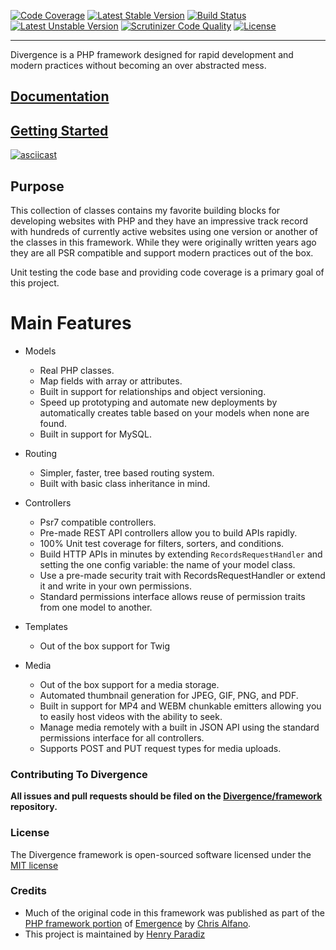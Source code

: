 [![Code Coverage](https://scrutinizer-ci.com/g/Divergence/framework/badges/coverage.png?b=develop)](https://scrutinizer-ci.com/g/Divergence/framework/?branch=develop) [![Latest Stable Version](https://poser.pugx.org/divergence/divergence/downloads)](https://packagist.org/packages/divergence/divergence) [![Build Status](https://scrutinizer-ci.com/g/Divergence/framework/badges/build.png?b=develop)](https://scrutinizer-ci.com/g/Divergence/framework/build-status/develop) [![Latest Unstable Version](https://poser.pugx.org/divergence/divergence/v/stable)](https://packagist.org/packages/divergence/divergence) [![Scrutinizer Code Quality](https://scrutinizer-ci.com/g/Divergence/framework/badges/quality-score.png?b=develop)](https://scrutinizer-ci.com/g/Divergence/framework/?branch=release) [![License](https://poser.pugx.org/divergence/divergence/license)](https://packagist.org/packages/divergence/divergence)

---
Divergence is a PHP framework designed for rapid development and modern practices without becoming an over abstracted mess.

## [Documentation](https://github.com/Divergence/docs#divergence-framework-documentation)
## [Getting Started](https://github.com/Divergence/docs/blob/release/gettingstarted.md#getting-started)

[![asciicast](https://asciinema.org/a/FhE9hATLKDhH7oQfFbeNG5hzs.png)](https://asciinema.org/a/FhE9hATLKDhH7oQfFbeNG5hzs)

## Purpose
This collection of classes contains my favorite building blocks for developing websites with PHP and they have an impressive track record with hundreds of currently active websites using one version or another of the classes in this framework. While they were originally written years ago they are all PSR compatible and support modern practices out of the box.

Unit testing the code base and providing code coverage is a primary goal of this project.

# Main Features
 * Models
    * Real PHP classes.
    * Map fields with array or attributes.
    * Built in support for relationships and object versioning.
    * Speed up prototyping and automate new deployments by automatically creates table based on your models when none are found.
    * Built in support for MySQL.

 * Routing
    * Simpler, faster, tree based routing system.
    * Built with basic class inheritance in mind.

* Controllers
    * Psr7 compatible controllers.
    * Pre-made REST API controllers allow you to build APIs rapidly.
    * 100% Unit test coverage for filters, sorters, and conditions.
    * Build HTTP APIs in minutes by extending `RecordsRequestHandler` and setting the one config variable: the name of your model class.
    * Use a pre-made security trait with RecordsRequestHandler or extend it and write in your own permissions.
    * Standard permissions interface allows reuse of permission traits from one model to another.
 
 * Templates
    * Out of the box support for Twig

 * Media
    * Out of the box support for a media storage.
    * Automated thumbnail generation for JPEG, GIF, PNG, and PDF.
    * Built in support for MP4 and WEBM chunkable emitters allowing you to easily host videos with the ability to seek.
    * Manage media remotely with a built in JSON API using the standard permissions interface for all controllers.
    * Supports POST and PUT request types for media uploads.

### Contributing To Divergence

**All issues and pull requests should be filed on the [Divergence/framework](http://github.com/Divergence/framework) repository.**

### License

The Divergence framework is open-sourced software licensed under the [MIT license](http://opensource.org/licenses/MIT)

### Credits
- Much of the original code in this framework was published as part of the [PHP framework portion](https://github.com/JarvusInnovations/Emergence-Skeleton) of [Emergence](https://github.com/JarvusInnovations/Emergence) by [Chris Alfano](https://github.com/themightychris).
 - This project is maintained by [Henry Paradiz](https://github.com/hparadiz)